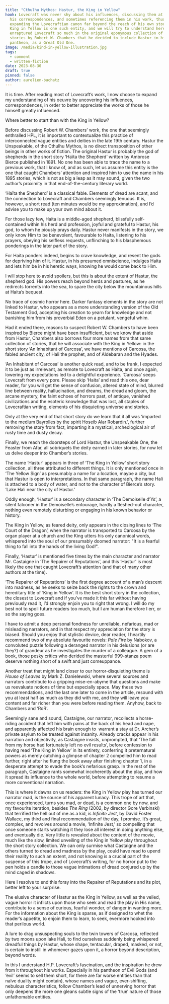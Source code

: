 ```yaml
---
title: "Cthulhu Mythos: Hastur, the King in Yellow"
hook: Lovecraft was never shy about his influences, discussing them at length in
  his correspondences, and sometimes referencing them in his work, thus
  expanding the Lovecraftian canon far beyond the reach of his own stories. The
  King in Yellow is one such entity, and we will try to understand here what
  enraptured Lovecraft so much in the original eponymous collection of short
  stories by Robert W. Chambers that he decided to include Hastur in his
  pantheon, as a Great Old One.
image: /media/kind-in-yellow-illustration.jpg
tags:
  - comment
  - written-fiction
date: 2023-08-30
draft: true
pinned: false
author: aurelien-buchatz
---
```

It is time. After reading most of Lovecraft’s work, I now choose to expand my understanding of his oeuvre by uncovering his influences, correspondences, in order to better appreciate the works of those he himself greatly influenced.

Where better to start than with the King in Yellow?

Before discussing Robert W. Chambers’ work, the one that seemingly enthralled HPL, it is important to contextualize this practice of interconnected vague entities and deities in the late 19th century. Hastur the Unspeakable, of the Cthulhu Mythos, is no direct transposition of other beings in other works of fiction. The original Hastur is probably the god of shepherds in the short story ‘Haïta the Shepherd’ written by Ambrose Bierce published in 1891. No one has been able to trace the name to a previous work, that I know of, and as such, let us assume this entity is the one that caught Chambers’ attention and inspired him to use the name in his 1895 stories, which is not as big a leap as it may sound, given the two author’s proximity in that end-of-the-century literary world.

‘Haïta the Shepherd’ is a classical fable. Elements of dread are scant, and the connection to Lovecraft and Chambers seemingly tenuous. It is, however, a short read (ten minutes would be my approximation), and I’d advise you to make up your own mind about it.

For those lazy few, Haita is a middle-aged shepherd, blissfully self-contained within his herd and profession, joyful and grateful to Hastur, his god, to whom he piously prays daily. Hastur never manifests in the story, we only know Him to be benevolent, favourable to Haita, listening to his prayers, obeying his selfless requests, unflinching to his blasphemous ponderings in the later part of the story.

For Haita ponders indeed, begins to crave knowledge, and resent the gods for depriving him of it. Hastur, in his presumed omniscience, indulges Haita and lets him be in his heretic ways, knowing he would come back to Him.

I will stop here to avoid spoilers, but this is about the extent of Hastur, the shepherd god. His powers reach beyond herds and pastures, as he redirects torrents into the sea, to spare the city below the mountainous hills at Haita’s bequest.

No trace of cosmic horror here. Darker fantasy elements in the story are not linked to Hastur, who appears as a more understanding version of the Old Testament God, accepting his creation to yearn for knowledge and not banishing him from his proverbial Eden on a petulant, vengeful whim.

Had it ended there, reasons to suspect Robert W. Chambers to have been inspired by Bierce might have been insufficient, but we know that aside from Hastur, Chambers also borrows four more names from that same collection of stories, that he will associate with the King in Yellow: in the short story ‘An Inhabitant of Carcosa’, we have mentions of Carcosa, the fabled ancient city, of Hali the prophet, and of Aldebaran and the Hyades.

‘An Inhabitant of Carcosa’ is another quick read, and to be frank, I expected it to be just as irrelevant, as remote to Lovecraft as Haita, and once again, lowering my expectations led to a delightful experience. ‘Carcosa’ seeps Lovecraft from every pore. Please skip ‘Haita’ and read this one, dear reader, for you will get the sense of confusion, altered state of mind, blurred line between reality, hallucination, and dreams, the dread and gloom, the arcane mystery, the faint echoes of horrors past, of antique, vanished civilizations and the esoteric knowledge that was lost, all staples of Lovecraftian writing, elements of his disquieting universe and stories.

Only at the very end of that short story do we learn that it all was ‘imparted to the medium Bayrolles by the spirit Hoseib Alar Robardin.’, further removing the story from fact, imparting it a mystical, archeological air of rusty time and dusty decay.

Finally, we reach the doorsteps of Lord Hastur, the Unspeakable One, the Feaster from Afar, all sobriquets the deity earned in later stories, for now let us delve deeper into Chamber’s stories.

The name ‘Hastur’ appears in three of ‘The King in Yellow’ short story collection, all three attributed to different things. It is only mentioned once in ‘The Yellow Sign’ as presumably a name for a location, maybe a city, but that Hastur is open to interpretations. In that same paragraph, the name Hali is attached to a body of water, and not to the character of Bierce’s story. ‘Lake Hali near the city of Hastur.’

Oddly enough, ‘Hastur’ is a secondary character in ‘The Demoiselle d’Ys’, a silent falconer in the Demoiselle’s entourage, hardly a fleshed-out character, nothing even remotely disturbing or engaging in his known behavior or history.

The King in Yellow, as feared deity, only appears in the closing lines to ‘The Court of the Dragon’, when the narrator is transported to Carcosa by the organ player at a church and the King utters his only canonical words, whispered into the soul of our presumably doomed narrator: "It is a fearful thing to fall into the hands of the living God!". 

Finally, ‘Hastur’ is mentioned five times by the main character and narrator Mr. Castaigne in ‘The Repairer of Reputations’, and this ‘Hastur’ is most likely the one that caught Lovecraft’s attention (and that of many other authors at the time).

‘The Repairer of Reputations’ is the first degree account of a man’s descent into madness, as he seeks to seize back the rights to the crown and hereditary title of ‘King in Yellow’. It is the best short story in the collection, the closest to Lovecraft and if you’ve made it this far without having previously read it, I’d strongly enjoin you to right that wrong. I will do my best not to spoil future readers too much, but I am human therefore I err, or so the saying goes.

I have to admit a deep personal fondness for unreliable, nefarious, mad or misleading narrators, and in that respect my appreciation for the story is biased. Should you enjoy that stylistic device, dear reader, I heartily recommend two of my absolute favourite novels: *Pale Fire* by Nabokov, a convoluted puzzle following a deranged narrator in his delusions (or are they?) of grandeur as he investigates the murder of a colleague. A gem of a book, those pesky critics who derided the masterful 999-stanza poem deserve nothing short of a swift and just comeuppance.

Another treat that might land closer to our horror-disquieting theme is *House of Leaves* by Mark Z. Danielewski, where several sources and narrators contribute to a gripping mise-en-abyme that questions and make us reevaluate notions of time but especially space. May these two recommendations, and the last one later to come in the article, resound with you at least half as much as they did with me, and they will leave you content and far richer than you were before reading them. Anyhow, back to Chambers and ‘RoR’.

Seemingly sane and sound, Castaigne, our narrator, recollects a horse-riding accident that left him with pains at the back of his head and nape, and apparently affected his brain enough to  warrant a stay at Dr. Archer’s private asylum to be treated against insanity. Already cracks appear in his narration and objectivity, as Castaigne insists, unprompted, that ‘The fall from my horse had fortunately left no evil results’, before confession to having read ‘The King in Yellow’ in its entirety, conferring it preternatural powers as merely catching a glimpse of chapter 2 compelled him to read further, right after he flung the book away after finishing chapter 1, in a desperate attempt to evade the book’s nefarious grasp. In the rest of the paragraph, Castaigne rants somewhat incoherently about the play, and how it spread its influence to the whole world, before attempting to resume a more conventional narration.

This is where it dawns on us readers: the King in Yellow play has turned our narrator mad, is the source of his apparent lunacy. This trope of art that, once experienced, turns you mad, or dead, is a common one by now, and my favourite iteration, besides *The Ring* (2002, by director Gore Verbinski) that terrified the hell out of me as a kid, is *Infinite Jest*, by David Foster Wallace, my third and final recommendation of the day, I promise. It’s great, complex, and revolves around a movie, ‘Infinite Jest,’ so compelling that once someone starts watching it they lose all interest in doing anything else, and eventually die. Very little is revealed about the content of the movie, much like the slow, limited unveiling of the King in Yellow play throughout the short story collection. We can only surmise what Castaigne and the others turned to dread and madness by the play, could have read to upend their reality to such an extent, and not knowing is a crucial part of the suspense of this trope, and of Lovecraft’s writing, for no horror put to the pen holds a candle to those vague intimations of dread conjured up by the mind caged in shadows.

Here I resolve to end this foray into the Repairer of Reputations and its plot, better left to your surprise.

The elusive character of Hastur as the King in Yellow, as well as the veiled, vague horror it inflicts upon those who seek and read the play in His name, contribute to a sense of curious, fearful wonder, of danger in wanting more. For the information about the King is sparse, as if designed to whet the reader’s appetite, to enjoin them to learn, to seek, evermore hooked into that perilous world.

A lure to drag unsuspecting souls to the twin towers of Carcosa, reflected by two moons upon lake Hali, to find ourselves suddenly being whispered dreadful things by Hastur, whose shape, tentacular, draped, masked, or not, is certain to instill in whomever gazes upon it, a horror beyond description, beyond words.

In this I understand H.P. Lovecraft’s fascination, and the inspiration he drew from it throughout his works. Especially in his pantheon of Evil Gods (and ‘evil’ seems to sell them short, for there are far worse entities than that naïve duality might contain), whose names and vague, ever-shifting, nebulous characteristics, follow Chamber’s lead of unnerving horror that only deepens the more one gleans subtle signs of the ‘true’ nature of those unfathomable entities.